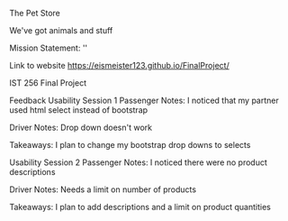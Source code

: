 The Pet Store

We've got animals and stuff


Mission Statement: ''

Link to website
https://eismeister123.github.io/FinalProject/

IST 256 Final Project


Feedback
Usability Session 1
Passenger Notes: I noticed that my partner used html select instead of bootstrap

Driver Notes: Drop down doesn't work

Takeaways: I plan to change my bootstrap drop downs to selects

Usability Session 2
Passenger Notes: I noticed there were no product descriptions

Driver Notes: Needs a limit on number of products

Takeaways: I plan to add descriptions and a limit on product quantities
